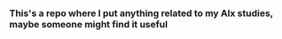 ### This's a repo where I put anything related to my Alx studies, maybe someone might find it useful
